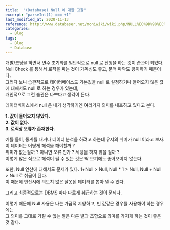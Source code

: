 ```yaml
---
title:  "(Database) Null 에 대한 고찰"
excerpt: "parseInt(1) === +1"  
last_modified_at: 2020-11-13
reference: http://www.databaser.net/moniwiki/wiki.php/NULL%EC%9D%98%EC%82%AC%EC%9A%A9  
categories:
  - Blog
tags:
  - Blog
  - Database
---
```


개발/코딩을 하면서 변수 초기화를 일반적으로 null 로 진행을 하는 것이 습관이 되었다.  
Null Check 를 통해서 로직을 짜는 것이 가독성도 좋고, 문맥 파악도 용이하기 때문이다.  
그러다 보니 습관적으로 데이터베이스도 기본값을 null 로 설정하거나 들어오지 않은 값에 대해서도 null 로 하는 경우가 있는데,  
개인적으로 그런 습관은 나쁘다고 생각이 든다.  

데이터베이스에서 null 은 내가 생각하기엔 여러가지 의미를 내포하고 있다고 본다.

**1. 값이 들어오지 않았다.**  
**2. 값이 없다.**  
**3. 로직상 오류가 존재한다.**  

예를 들어, 통계를 내거나 데이터 분석을 하려고 하는데 유저의 취미가 null 이라고 보자.  
이 데이터는 어떻게 해석을 해야할까 ?  
취미가 없는걸까 ? 아니면 오류 인가 ? 세팅을 하지 않을 걸까 ?  
이렇게 많은 식으로 해석이 될 수 있는 것은 딱 보기에도 좋아보이지 않는다.  

또한, Null 연산에 대해서도 문제가 있다. 1+Null > Null, Null * 1 > Null, Null + Null > Null 로 취급이 된다.  
이 때문에 연산시에 의도치 않은 잘못된 데이터를 뽑아 낼 수 있다.  

그리고 최종적으로는 DBMS 마다 다르게 취급하는 것이 문제다.

이렇기 때문에 Null 사용은 나는 가급적 지양하고, 빈 값같은 경우를 사용해야 하는 경우에는  
그 의미를 그대로 가질 수 없는 열은 다른 열과 조합으로 의미를 가지게 하는 것이 좋은 것 같다.
